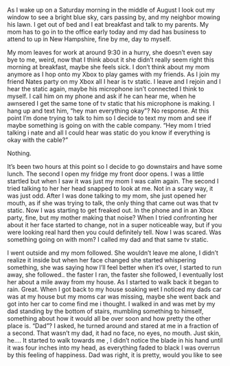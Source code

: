 As I wake up on a Saturday morning in the middle of August I look out my window to see a bright blue sky, cars passing by, and my neighbor mowing his lawn. I get out of bed and I eat breakfast and talk to my parents. My mom has to go in to the office early today and my dad has business to attend to up in New Hampshire, fine by me, day to myself.

My mom leaves for work at around 9:30 in a hurry, she doesn’t even say bye to me, weird, now that I think about it she didn’t really seem right this morning at breakfast, maybe she feels sick. I don’t think about my mom anymore as I hop onto my Xbox to play games with my friends. As I join my friend Nates party on my Xbox all I hear is tv static. I leave and I rejoin and I hear the static again, maybe his microphone isn’t connected I think to myself. I call him on my phone and ask if he can hear me, when he awnsered I get the same tone of tv static that his microphone is making. I hang up and text him, “hey man everything okay”? No response. At this point I’m done trying to talk to him so I decide to text my mom and see if maybe something is going on with the cable company. “Hey mom I tried talking i nate and all I could hear was static do you know if everything is okay with the cable?”

Nothing.

It’s been two hours at this point so I decide to go downstairs and have some lunch. The second I open my fridge my front door opens. I was a little startled but when I saw it was just my mom I was calm again. The second I tried talking to her her head snapped to look at me. Not in a scary way, it was just odd. After I was done talking to my mom, she just opened her mouth, as if she was trying to talk, the only thing that came out was that tv static. Now I was starting to get freaked out. In the phone and in an Xbox party, fine, but my mother making that noise? When I tried confronting her about it her face started to change, not in a super noticeable way, but if you were looking real hard then you could definitely tell. Now I was scared. Was something going on with mom? I called my dad and that same tv static.

I went outside and my mom followed. She wouldn’t leave me alone, I didn’t realize it inside but when her face changed she started whispering something, she was saying how I’ll feel better when it’s over, I started to run away, she followed.. the faster I ran, the faster she followed, I eventually lost her about a mile away from my house. As I started to walk back it began to rain. Great. When I got back to my house soaking wet I noticed my dads car was at my house but my moms car was missing, maybe she went back and got into her car to come find me i thought. I walked in and was met by my dad standing by the bottom of stairs, mumbling something to himself, something about how it would all be over soon and how pretty the other place is. “Dad”? I asked, he turned around and stared at me in a fraction of a second. That wasn’t my dad, it had no face, no eyes, no mouth. Just skin, he…. It started to walk towards me , I didn’t notice the blade in his hand until it was four inches into my head, as everything faded to black I was overrun by this feeling of happiness. Dad was right, it is pretty, would you like to see